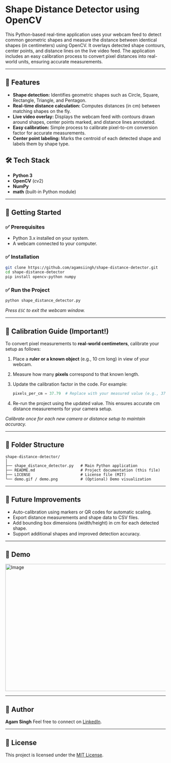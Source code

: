
#  Shape Distance Detector using OpenCV

This Python-based real-time application uses your webcam feed to detect common geometric shapes and measure the distance between identical shapes (in centimeters) using OpenCV. It overlays detected shape contours, center points, and distance lines on the live video feed. The application includes an easy calibration process to convert pixel distances into real-world units, ensuring accurate measurements.

---

## 🎯 Features

* **Shape detection:** Identifies geometric shapes such as Circle, Square, Rectangle, Triangle, and Pentagon.
* **Real-time distance calculation:** Computes distances (in cm) between matching shapes on the fly.
* **Live video overlay:** Displays the webcam feed with contours drawn around shapes, center points marked, and distance lines annotated.
* **Easy calibration:** Simple process to calibrate pixel-to-cm conversion factor for accurate measurements.
* **Center point labeling:** Marks the centroid of each detected shape and labels them by shape type.

## 🛠️ Tech Stack

* **Python 3**
* **OpenCV** (cv2)
* **NumPy**
* **math** (built-in Python module)

---

## 🚀 Getting Started

### ✅ Prerequisites

* Python 3.x installed on your system.
* A webcam connected to your computer.

### ✅ Installation

```bash
git clone https://github.com/agamsiingh/shape-distance-detector.git
cd shape-distance-detector
pip install opencv-python numpy
```

### ✅ Run the Project

```bash
python shape_distance_detector.py
```

*Press `ESC` to exit the webcam window.*

---

## 🧪 Calibration Guide (Important!)

To convert pixel measurements to **real-world centimeters**, calibrate your setup as follows:

1. Place a **ruler or a known object** (e.g., 10 cm long) in view of your webcam.
2. Measure how many **pixels** correspond to that known length.
3. Update the calibration factor in the code. For example:

   ```python
   pixels_per_cm = 37.79  # Replace with your measured value (e.g., 377.9 px for 10 cm)
   ```
4. Re-run the project using the updated value. This ensures accurate cm distance measurements for your camera setup.

*Calibrate once for each new camera or distance setup to maintain accuracy.*

---

## 📂 Folder Structure

```
shape-distance-detector/
│
├── shape_distance_detector.py   # Main Python application
├── README.md                    # Project documentation (this file)
├── LICENSE                      # License file (MIT)
└── demo.gif / demo.png          # (Optional) Demo visualization
```

---

## 🧠 Future Improvements

* Auto-calibration using markers or QR codes for automatic scaling.
* Export distance measurements and shape data to CSV files.
* Add bounding box dimensions (width/height) in cm for each detected shape.
* Support additional shapes and improved detection accuracy.

---

## 📸 Demo
<img width="604" height="398" alt="Image" src="https://github.com/user-attachments/assets/840aa474-6f69-4c64-aa18-82837acd2317" />


---

## 👤 Author

**Agam Singh**
Feel free to connect on [LinkedIn](https://www.linkedin.com/in/agam-singh-b34310246/).

---

## 📄 License

This project is licensed under the [MIT License](LICENSE).

